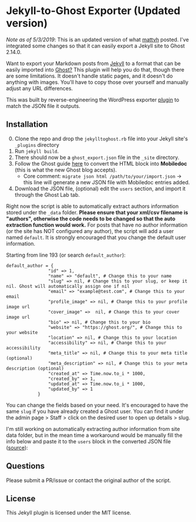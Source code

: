 Jekyll-to-Ghost Exporter (Updated version)
========================

*Note as of 5/3/2019*: This is an updated version of what [mattvh](https://github.com/mattvh/Jekyll-to-Ghost) posted. I've integrated some changes so that it can easily export a Jekyll site to Ghost 2.14.0.

Want to export your Markdown posts from [Jekyll](http://jekyllrb.com) to a format that can be easily imported into [Ghost?](http://ghost.org) This plugin will help you do that, though there are some limitations. It doesn't handle static pages, and it doesn't do anything with images. You'll have to copy those over yourself and manually adjust any URL differences.

This was built by reverse-engineering the WordPress exporter [plugin](http://wordpress.org/plugins/ghost/) to match the JSON file it outputs.


Installation
------------

0. Clone the repo and drop the `jekylltoghost.rb` file into your Jekyll site's `_plugins` directory
1. Run `jekyll build`.
2. There should now be a `ghost_export.json` file in the `_site` directory.
3. Follow the Ghost guide [here](https://docs.ghost.org/api/migration/#converting-html) to convert the HTML block into **Mobiledoc** (this is what the new Ghost blog accepts).
    * Core comment: `migrate json html /path/to/your/import.json` -> this line will generate a new JSON file with Mobiledoc entries added.
4. Download the JSON file, (optional) edit the `users` section, and import it through the Ghost Lab tab.

Right now the script is able to automatically extract authors information stored under the `_data` folder. **Please ensure that your xml/csv filename is "authors", otherwise the code needs to be changed so that the auto extraction function would work.** For posts that have no author information (or the site has NOT configured any author), the script will add a user named `default`. It is strongly encouraged that you change the default user information. 

Starting from line 193 (or search `default_author`):

```
default_author = {
                "id" => 1,
                "name" => "default", # Change this to your name
                "slug" => nil, # Change this to your slug, or keep it nil. Ghost will automatically assign one if nil
                "email" => "example@test.com", # Change this to your email
                "profile_image" => nil, # Change this to your profile image url
                "cover_image" =>  nil, # Change this to your cover image url
                "bio" => nil, # Change this to your bio
                "website" => "https://ghost.org/", # Change this to your website
                "location" => nil, # Change this to your location
                "accessibility" => nil, # Change this to your accessibility
                "meta_title" => nil, # Change this to your meta title (optional)
                "meta_description" => nil, # Change this to your meta description (optional)
                "created_at" => Time.now.to_i * 1000,
                "created_by" => 1,
                "updated_at" => Time.now.to_i * 1000,
                "updated_by" => 1
            }
```

You can change the fields based on your need. It's encouraged to have the same `slug` if you have already created a Ghost user. You can find it under the admin page > Staff > click on the desired user to open up details > slug.

I'm still working on automatically extracting author information from site data folder, but in the mean time a workaround would be manually fill the info below and paste it to the `users` block in the converted JSON file ([source](https://docs.ghost.org/api/migration/#example)):

Questions
------------
Please submit a PR/issue or contact the original author of the script.

License
-------

This Jekyll plugin is licensed under the MIT license.
